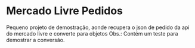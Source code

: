 # Mercado Livre Pedidos
Pequeno projeto de demostração, aonde recupera o json de pedido da api do mercado livre e converte para objetos
Obs.: Contém um teste para demostrar a conversão.
